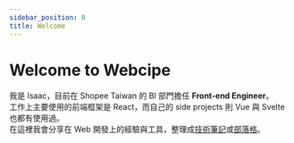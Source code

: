 ```yaml
---
sidebar_position: 0
title: Welcome
---
```


# Welcome to Webcipe
我是 Isaac，目前在 Shopee Taiwan 的 BI 部門擔任 **Front-end Engineer**。  
工作上主要使用的前端框架是 React，而自己的 side projects 則 Vue 與 Svelte 也都有使用過。  
在這裡我會分享在 Web 開發上的經驗與工具，整理成[技術筆記](/docs)或[部落格](/blog)。

